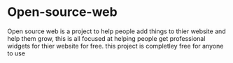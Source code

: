# Open-source-web
Open source web is a project to help people add things to thier website and help them grow, this is all focused at helping people get professional widgets for thier website for free.
this project is completley free for anyone to use
